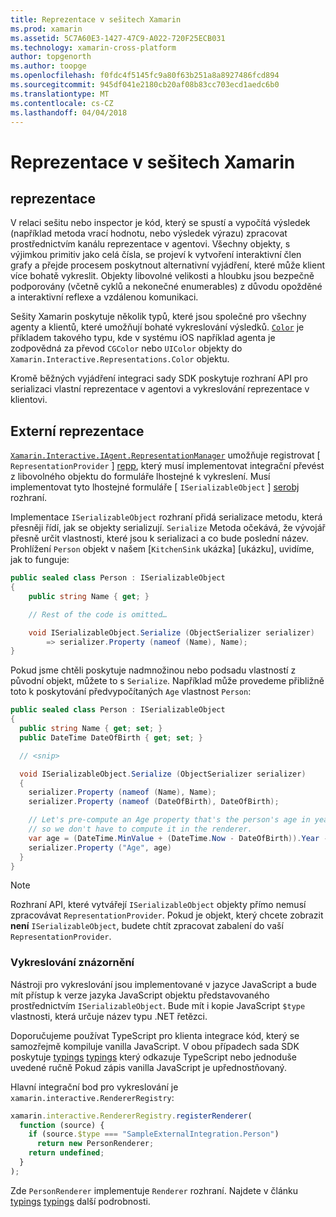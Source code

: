 ```yaml
---
title: Reprezentace v sešitech Xamarin
ms.prod: xamarin
ms.assetid: 5C7A60E3-1427-47C9-A022-720F25ECB031
ms.technology: xamarin-cross-platform
author: topgenorth
ms.author: toopge
ms.openlocfilehash: f0fdc4f5145fc9a80f63b251a8a8927486fcd894
ms.sourcegitcommit: 945df041e2180cb20af08b83cc703ecd1aedc6b0
ms.translationtype: MT
ms.contentlocale: cs-CZ
ms.lasthandoff: 04/04/2018
---
```

# <a name="representations-in-xamarin-workbooks"></a>Reprezentace v sešitech Xamarin

## <a name="representations"></a>reprezentace

V relaci sešitu nebo inspector je kód, který se spustí a vypočítá výsledek (například metoda vrací hodnotu, nebo výsledek výrazu) zpracovat prostřednictvím kanálu reprezentace v agentovi. Všechny objekty, s výjimkou primitiv jako celá čísla, se projeví k vytvoření interaktivní člen grafy a přejde procesem poskytnout alternativní vyjádření, které může klient více bohatě vykreslit. Objekty libovolné velikosti a hloubku jsou bezpečně podporovány (včetně cyklů a nekonečné enumerables) z důvodu opožděné a interaktivní reflexe a vzdálenou komunikaci.

Sešity Xamarin poskytuje několik typů, které jsou společné pro všechny agenty a klientů, které umožňují bohaté vykreslování výsledků. [`Color`][xir-color] je příkladem takového typu, kde v systému iOS například agenta je zodpovědná za převod `CGColor` nebo `UIColor` objekty do `Xamarin.Interactive.Representations.Color` objektu.

Kromě běžných vyjádření integraci sady SDK poskytuje rozhraní API pro serializaci vlastní reprezentace v agentovi a vykreslování reprezentace v klientovi.

## <a name="external-representations"></a>Externí reprezentace

[`Xamarin.Interactive.IAgent.RepresentationManager`][repman] umožňuje registrovat [ `RepresentationProvider` ] [ repp], který musí implementovat integrační převést z libovolného objektu do formuláře lhostejné k vykreslení. Musí implementovat tyto lhostejné formuláře [ `ISerializableObject` ] [ serobj] rozhraní.

Implementace `ISerializableObject` rozhraní přidá serializace metodu, která přesněji řídí, jak se objekty serializují. `Serialize` Metoda očekává, že vývojář přesně určit vlastnosti, které jsou k serializaci a co bude poslední název. Prohlížení `Person` objekt v našem [`KitchenSink` ukázka] [ukázku], uvidíme, jak to funguje:

```csharp
public sealed class Person : ISerializableObject
{
    public string Name { get; }

    // Rest of the code is omitted…

    void ISerializableObject.Serialize (ObjectSerializer serializer)
        => serializer.Property (nameof (Name), Name);
}
```

Pokud jsme chtěli poskytuje nadmnožinou nebo podsadu vlastností z původní objekt, můžete to s `Serialize`. Například může provedeme přibližně toto k poskytování předvypočítaných `Age` vlastnost `Person`:

```csharp
public sealed class Person : ISerializableObject
{
  public string Name { get; set; }
  public DateTime DateOfBirth { get; set; }

  // <snip>

  void ISerializableObject.Serialize (ObjectSerializer serializer)
  {
    serializer.Property (nameof (Name), Name);
    serializer.Property (nameof (DateOfBirth), DateOfBirth);

    // Let's pre-compute an Age property that's the person's age in years,
    // so we don't have to compute it in the renderer.
    var age = (DateTime.MinValue + (DateTime.Now - DateOfBirth)).Year - 1;
    serializer.Property ("Age", age)
  }
}
```

> [!NOTE]
> Rozhraní API, které vytvářejí `ISerializableObject` objekty přímo nemusí zpracovávat `RepresentationProvider`. Pokud je objekt, který chcete zobrazit **není** `ISerializableObject`, budete chtít zpracovat zabalení do vaší `RepresentationProvider`.

### <a name="rendering-a-representation"></a>Vykreslování znázornění

Nástroji pro vykreslování jsou implementované v jazyce JavaScript a bude mít přístup k verze jazyka JavaScript objektu představovaného prostřednictvím `ISerializableObject`. Bude mít i kopie JavaScript `$type` vlastnosti, která určuje název typu .NET řetězci.

Doporučujeme používat TypeScript pro klienta integrace kód, který se samozřejmě kompiluje vanilla JavaScript. V obou případech sada SDK poskytuje [typings] [ typings] který odkazuje TypeScript nebo jednoduše uvedené ručně Pokud zápis vanilla JavaScript je upřednostňovaný.

Hlavní integrační bod pro vykreslování je `xamarin.interactive.RendererRegistry`:

```js
xamarin.interactive.RendererRegistry.registerRenderer(
  function (source) {
    if (source.$type === "SampleExternalIntegration.Person")
      return new PersonRenderer;
    return undefined;
  }
);
```

Zde `PersonRenderer` implementuje `Renderer` rozhraní. Najdete v článku [typings] [ typings] další podrobnosti.

[typings]: https://github.com/xamarin/Workbooks/blob/master/SDK/typings/xamarin-interactive.d.ts
[xir-color]: https://developer.xamarin.com/api/type/Xamarin.Interactive.Representations.Color/
[repman]: https://developer.xamarin.com/api/type/Xamarin.Interactive.Representations.IRepresentationManager/
[repp]: https://developer.xamarin.com/api/type/Xamarin.Interactive.Representations.RepresentationProvider/
[serobj]: https://developer.xamarin.com/api/type/Xamarin.Interactive.Serialization.ISerializableObject/
